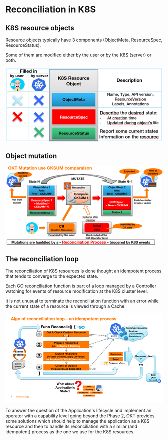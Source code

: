 # Reconciliation in K8S

## K8S resource objects

Resource objects typically have 3 components (ObjectMeta, ResourceSpec, ResourceStatus).

Some of them are modified either by the user or by the K8S (server) or both.

![res-objects](doc/K8SResourceObject.PNG)

## Object mutation

![objects-mutations](doc/ObjectsMutation.png)

## The reconciliation loop
The reconciliation of K8S resources is done thought an idempotent process that tends to converge to the expected state.

Each GO reconciliation function is part of a loop managed by a Controller watching for events of resource modification at the K8S cluster level.

It is not unusual to terminate the reconciliation function with an error while the current state of a resource is viewed through a Cache.

![reconcile-loop](doc/reconcile-loop.png)

To answer the question of the Application's lifecycle and implement an operator with a capability level going beyond the Phase 2, OKT provides some solutions which should help to manage the application as a K8S resource and then to handle its reconciliation with a similar (and idempotent) process as the one we use for the K8S resources.



